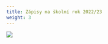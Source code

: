 ```yaml
---
title: Zápisy na školní rok 2022/23
weight: 3
---
```

![](/images/uploads/zapisy_22_23-72-24-in-.png)